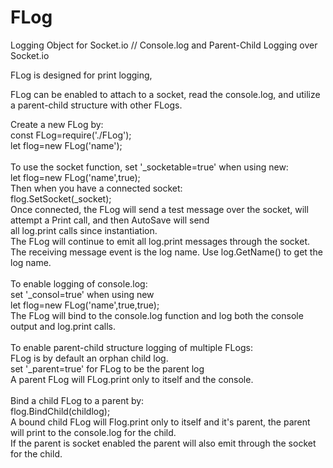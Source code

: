 # FLog
Logging Object for Socket.io // Console.log and Parent-Child Logging over Socket.io

FLog is designed for print logging,

FLog can be enabled to attach to a socket, read the console.log, and utilize a parent-child structure with other FLogs.

Create a new FLog by:<br/>
      const FLog=require('./FLog');<br/>
      let flog=new FLog('name');<br/>
<br/>
To use the socket function, set '\_socketable=true' when using new:<br/>
      let flog=new FLog('name',true);<br/>
  Then when you have a connected socket:<br/>
      flog.SetSocket(\_socket);<br/>
  Once connected, the FLog will send a test message over the socket, will attempt a Print call, and then AutoSave will send<br/>
  all log.print calls since instantiation.<br/>
  The FLog will continue to emit all log.print messages through the socket.<br/>
  The receiving message event is the log name. Use log.GetName() to get the log name.<br/>
<br/>
To enable logging of console.log:<br/>
      set '\_consol=true' when using new<br/>
      let flog=new FLog('name',true,true);<br/>
  The FLog will bind to the console.log function and log both the console output and log.print calls.<br/>
  <br/>
To enable parent-child structure logging of multiple FLogs:<br/>
  FLog is by default an orphan child log.<br/>
      set '\_parent=true' for FLog to be the parent log<br/>
  A parent FLog will FLog.print only to itself and the console.<br/>
  <br/>
  Bind a child FLog to a parent by:<br/>
      flog.BindChild(childlog);<br/>
  A bound child FLog will Flog.print only to itself and it's parent, the parent will print to the console.log for the child.<br/>
  If the parent is socket enabled the parent will also emit through the socket for the child.<br/>
  
